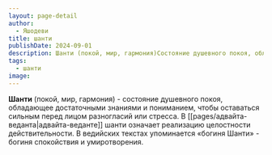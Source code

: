 ```yaml
---
layout: page-detail
author:
  - Яшодеви
title: шанти
publishDate: 2024-09-01
description: Шанти (покой, мир, гармония)Состояние душевного покоя, обладающее достаточными знаниями и пониманием, чтобы оставаться сильным перед лицом разногласий или стресса.
tags:
  - шанти
image:
---
```

**Шанти** (покой, мир, гармония) - состояние душевного покоя, обладающее достаточными знаниями и пониманием, чтобы оставаться сильным перед лицом разногласий или стресса. В [[pages/адвайта-веданта|адвайта-веданте]] шанти означает реализацию целостности действительности. В ведийских текстах упоминается «богиня Шанти» - богиня спокойствия и умиротворения.

